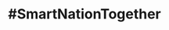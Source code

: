 ---
layout: homepage
title: '#SmartNationTogether'
description: Brief site description here
image: /images/SNS-logo.png
permalink: /
notification: 29 March - Added new programme for seniors!
sections:
  - hero:
      title: '#SmartNationTogether'
      subtitle: >-
        We have a wide range of online workshops - to cater for all ages and
        interests!
      background: /images/hero-banner.png
      key_highlights:
        - title: For Kids And Young Parents
          url: /kids-and-young-parents
        - title: For Working Adults
          url: /working-adults
        - title: For Seniors
          url: /seniors
---